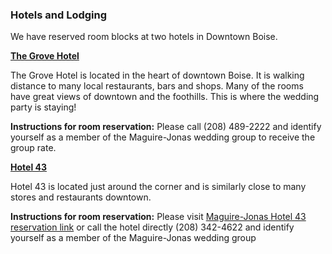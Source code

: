 ### Hotels and Lodging  
We have reserved room blocks at two hotels in Downtown Boise. 

[**The Grove Hotel**](http://www.grovehotelboise.com/)

The Grove Hotel is located in the heart of downtown Boise. It is walking distance to many local restaurants, bars and shops. Many of the rooms have great views of downtown and the foothills. This is where the wedding party is staying!

**Instructions for room reservation:** Please call (208) 489-2222 and identify yourself as a member of the Maguire-Jonas wedding group to receive the group rate.

[**Hotel 43**](http://www.hotel43.com/)

Hotel 43 is located just around the corner and is similarly close to many stores and restaurants downtown. 

**Instructions for room reservation:** Please visit 
[Maguire-Jonas Hotel 43 reservation link](https://gc.synxis.com/rez.aspx?Hotel=14937&Chain=5150&arrive=05/12/2017&depart=05/14/2017&adult=1&child=0&PROMO=MJWG)
or call the hotel directly (208) 342-4622 and identify yourself as a member of the Maguire-Jonas wedding group 
